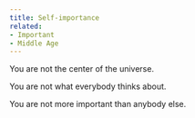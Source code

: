 ```yaml
---
title: Self-importance
related:
- Important
- Middle Age
---
```


You are not the center of the universe.

You are not what everybody thinks about.

You are not more important than anybody else.
